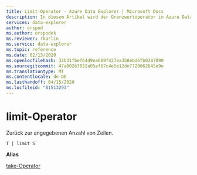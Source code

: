 ```yaml
---
title: Limit-Operator - Azure Data Explorer | Microsoft Docs
description: In diesem Artikel wird der Grenzwertoperator in Azure Data Explorer beschrieben.
services: data-explorer
author: orspod
ms.author: orspodek
ms.reviewer: rkarlin
ms.service: data-explorer
ms.topic: reference
ms.date: 02/13/2020
ms.openlocfilehash: 32b31fbef64d9ea689f427ea3b8ebd6fb0287090
ms.sourcegitcommit: 47a002b7032a05ef67c4e5e12de7720062645e9e
ms.translationtype: MT
ms.contentlocale: de-DE
ms.lasthandoff: 04/15/2020
ms.locfileid: "81513293"
---
```

# <a name="limit-operator"></a>limit-Operator

Zurück zur angegebenen Anzahl von Zeilen.

```kusto
T | limit 5
```

**Alias**

[take-Operator](takeoperator.md)